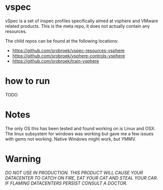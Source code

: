 # vspec
vSpec is a set of inspec profiles specifically aimed at vsphere and VMware related products. This is the meta repo, it does not actually contain any resources. 

The child repos can be found at the following locations:
- https://github.com/srobroek/vspec-resources-vsphere
- https://github.com/srobroek/vsphere-controls-vsphere
- https://github.com/srobroek/train-vsphere


# how to run
TODO 

# Notes

The only OS this has been tested and found working on is Linux and OSX. The linux subsystem for windows was working but gave me a few issues with gems not working. Native Windows might work, but YMMV. 

# Warning

*DO NOT USE IN PRODUCTION. THIS PRODUCT WILL CAUSE YOUR DATACENTER TO CATCH ON FIRE, EAT YOUR CAT AND STEAL YOUR CAR. IF FLAMING DATACENTERS PERSIST CONSULT A DOCTOR.*
